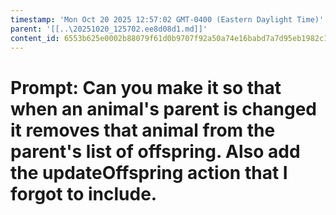 ```yaml
---
timestamp: 'Mon Oct 20 2025 12:57:02 GMT-0400 (Eastern Daylight Time)'
parent: '[[..\20251020_125702.ee8d08d1.md]]'
content_id: 6553b625e0002b88079f61d0b9707f92a50a74e16babd7a7d95eb1982c159d67
---
```


# Prompt: Can you make it so that when an animal's parent is changed it removes that animal from the parent's list of offspring. Also add the updateOffspring action that I forgot to include.

